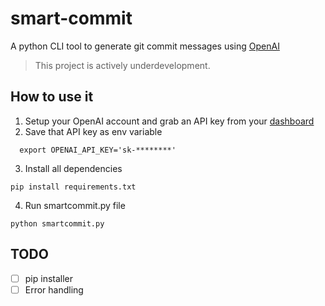 # smart-commit
A python CLI tool to generate git commit messages using [OpenAI](https://openai.com/blog/openai-codex/)

> This project is actively underdevelopment.

## How to use it

1. Setup your OpenAI account and grab an API key from your [dashboard](https://openai.com/api/)
2. Save that API key as env variable 

  ```
    export OPENAI_API_KEY='sk-********'
  ```
3. Install all dependencies

  ```
  pip install requirements.txt
  ```
4. Run smartcommit.py file

  ```
  python smartcommit.py
  ```
## TODO

- [ ] pip installer
- [ ] Error handling
